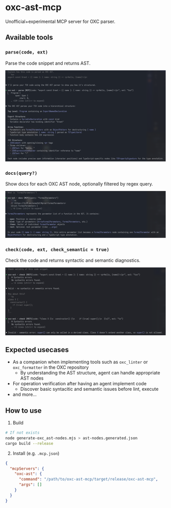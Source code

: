 # oxc-ast-mcp

Unofficial+experimental MCP server for OXC parser.

## Available tools

### `parse(code, ext)`

Parse the code snippet and returns AST.

![](./_/parse.png)

### `docs(query?)`

Show docs for each OXC AST node, optionally filtered by regex query.

![](./_/docs.png)

### `check(code, ext, check_semantic = true)`

Check the code and returns syntactic and semantic diagnostics.

![](./_/check.png)

## Expected usecases

- As a companion when implementing tools such as `oxc_linter` or `oxc_formatter` in the OXC repository
  - By understanding the AST structure, agent can handle appropriate AST nodes
- For operation verification after having an agent implement code
  - Discover basic syntacitic and semantic issues before lint, execute
- and more...

## How to use

1. Build

```sh
# If not exists
node generate-oxc_ast-nodes.mjs > ast-nodes.generated.json
cargo build --release
```

2. Install (e.g. `.mcp.json`)

```json
{
  "mcpServers": {
    "oxc-ast": {
      "command": "/path/to/oxc-ast-mcp/target/release/oxc-ast-mcp",
      "args": []
    }
  }
}
```
